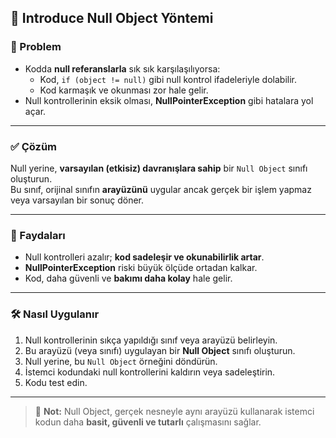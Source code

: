 ## 🧩 Introduce Null Object Yöntemi

### 🐞 Problem

- Kodda **null referanslarla** sık sık karşılaşılıyorsa:
  - Kod, `if (object != null)` gibi null kontrol ifadeleriyle dolabilir.
  - Kod karmaşık ve okunması zor hale gelir.
- Null kontrollerinin eksik olması, **NullPointerException** gibi hatalara yol açar.

---

### ✅ Çözüm

Null yerine, **varsayılan (etkisiz) davranışlara sahip** bir `Null Object` sınıfı oluşturun.  
Bu sınıf, orijinal sınıfın **arayüzünü** uygular ancak gerçek bir işlem yapmaz veya varsayılan bir sonuç döner.

---

### 🌱 Faydaları

- Null kontrolleri azalır; **kod sadeleşir ve okunabilirlik artar**.
- **NullPointerException** riski büyük ölçüde ortadan kalkar.
- Kod, daha güvenli ve **bakımı daha kolay** hale gelir.

---

### 🛠️ Nasıl Uygulanır

1. Null kontrollerinin sıkça yapıldığı sınıf veya arayüzü belirleyin.
2. Bu arayüzü (veya sınıfı) uygulayan bir **Null Object** sınıfı oluşturun.
3. Null yerine, bu `Null Object` örneğini döndürün.
4. İstemci kodundaki null kontrollerini kaldırın veya sadeleştirin.
5. Kodu test edin.

---

> 🎯 **Not:** Null Object, gerçek nesneyle aynı arayüzü kullanarak istemci kodun daha **basit, güvenli ve tutarlı** çalışmasını sağlar.

